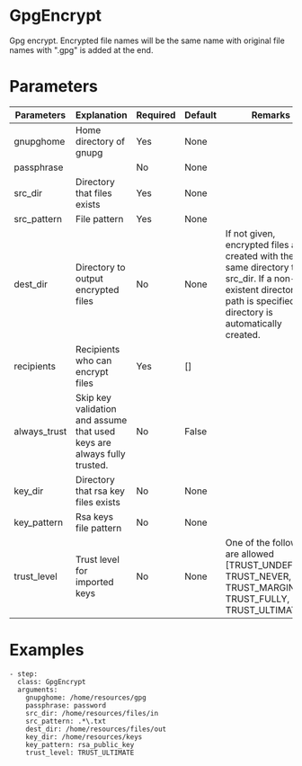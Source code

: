 # GpgEncrypt
Gpg encrypt.
Encrypted file names will be the same name with original file names with ".gpg" is added at the end.

# Parameters
|Parameters|Explanation|Required|Default|Remarks|
|----------|-----------|--------|-------|-------|
|gnupghome|Home directory of gnupg|Yes|None||
|passphrase||No|None||
|src_dir|Directory that files exists|Yes|None||
|src_pattern|File pattern|Yes|None||
|dest_dir|Directory to output encrypted files|No|None|If not given, encrypted files are created with the same directory to src_dir. If a non-existent directory path is specified, the directory is automatically created.|
|recipients|Recipients who can encrypt files|Yes|[]||
|always_trust|Skip key validation and assume that used keys are always fully trusted.|No|False||
|key_dir|Directory that rsa key files exists|No|None||
|key_pattern|Rsa keys file pattern|No|None||
|trust_level|Trust level for imported keys|No|None|One of the followings are allowed [TRUST_UNDEFINED, TRUST_NEVER, TRUST_MARGINAL, TRUST_FULLY, TRUST_ULTIMATE]|


# Examples
```
- step:
  class: GpgEncrypt
  arguments:
    gnupghome: /home/resources/gpg
    passphrase: password
    src_dir: /home/resources/files/in
    src_pattern: .*\.txt
    dest_dir: /home/resources/files/out
    key_dir: /home/resources/keys
    key_pattern: rsa_public_key
    trust_level: TRUST_ULTIMATE
```
